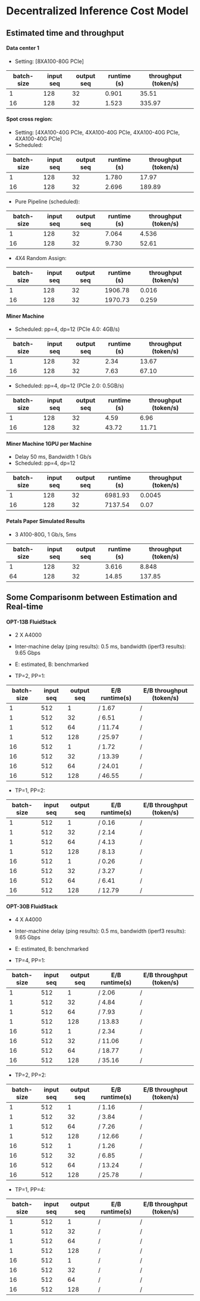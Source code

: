 # Decentralized Inference Cost Model


## Estimated time and throughput

#### Data center 1
  - Setting: [8XA100-80G PCIe]

| batch-size | input seq | output seq | runtime (s) | throughput (token/s) |
|------------|-----------|------------|-------------|----------------------|
| 1          | 128       | 32         | 0.901       | 35.51                |
| 16         | 128       | 32         | 1.523       | 335.97               |


#### Spot cross region: 
  - Setting: [4XA100-40G PCIe, 4XA100-40G PCIe, 4XA100-40G PCIe, 4XA100-40G PCIe]
  - Scheduled:
  
| batch-size | input seq | output seq | runtime (s) | throughput (token/s) |
|------------|-----------|------------|-------------|----------------------|
| 1          | 128       | 32         | 1.780       | 17.97                |
| 16         | 128       | 32         | 2.696       | 189.89               |

  - Pure Pipeline (scheduled):

| batch-size | input seq | output seq | runtime (s) | throughput (token/s) |
|------------|-----------|------------|-------------|----------------------|
| 1          | 128       | 32         | 7.064       | 4.536                |
| 16         | 128       | 32         | 9.730       | 52.61                |

 - 4X4 Random Assign:

| batch-size | input seq | output seq | runtime (s)   | throughput (token/s) |
|------------|-----------|------------|---------------|----------------------|
| 1          | 128       | 32         | 1906.78       | 0.016                |
| 16         | 128       | 32         | 1970.73       | 0.259                |


#### Miner Machine

- Scheduled: pp=4, dp=12 (PCIe 4.0: 4GB/s)

|  batch-size | input seq | output seq | runtime (s) | throughput (token/s) |
|-------------|-----------|------------|-------------|----------------------|
| 1           | 128       | 32         | 2.34        | 13.67                |
| 16          | 128       | 32         | 7.63        | 67.10                |


- Scheduled: pp=4, dp=12 (PCIe 2.0: 0.5GB/s)

|  batch-size | input seq | output seq | runtime (s) | throughput (token/s) |
|-------------|-----------|------------|-------------|----------------------|
| 1           | 128       | 32         | 4.59        | 6.96                 |
| 16          | 128       | 32         | 43.72       | 11.71                |


#### Miner Machine 1GPU per Machine

- Delay 50 ms, Bandwidth 1 Gb/s
- Scheduled: pp=4, dp=12

|  batch-size | input seq | output seq | runtime (s) | throughput (token/s) |
|-------------|-----------|------------|-------------|----------------------|
| 1           | 128       | 32         | 6981.93     | 0.0045               |
| 16          | 128       | 32         | 7137.54     | 0.07                 |


#### Petals Paper Simulated Results

- 3 A100-80G, 1 Gb/s, 5ms

| batch-size | input seq | output seq | runtime (s) | throughput (token/s) |
|------------|-----------|------------|-------------|----------------------|
| 1          | 128       | 32         | 3.616       | 8.848                |
| 64         | 128       | 32         | 14.85       | 137.85               |


## Some Comparisonm between Estimation and Real-time

#### OPT-13B FluidStack
- 2 X A4000
- Inter-machine delay (ping results): 0.5 ms, bandwidth (iperf3 results): 9.65 Gbps 
- E: estimated, B: benchmarked 

- TP=2, PP=1:

| batch-size | input seq | output seq | E/B runtime(s) | E/B throughput (token/s) |
|------------|-----------|------------|----------------|--------------------------|
| 1          | 512       | 1          | /  1.67        | /                        |
| 1          | 512       | 32         | /  6.51        | /                        |
| 1          | 512       | 64         | /  11.74       | /                        |
| 1          | 512       | 128        | /  25.97       | /                        |
| 16         | 512       | 1          | /  1.72        | /                        |
| 16         | 512       | 32         | /  13.39       | /                        |
| 16         | 512       | 64         | /  24.01       | /                        |
| 16         | 512       | 128        | /  46.55       | /                        |

- TP=1, PP=2:

| batch-size | input seq | output seq | E/B runtime(s) | E/B throughput (token/s) |
|------------|-----------|------------|----------------|--------------------------|
| 1          | 512       | 1          | /   0.16       | /                        |
| 1          | 512       | 32         | /   2.14       | /                        |
| 1          | 512       | 64         | /   4.13       | /                        |
| 1          | 512       | 128        | /   8.13       | /                        |
| 16         | 512       | 1          | /   0.26       | /                        |
| 16         | 512       | 32         | /   3.27       | /                        |
| 16         | 512       | 64         | /   6.41       | /                        |
| 16         | 512       | 128        | /   12.79      | /                        |

#### OPT-30B FluidStack
- 4 X A4000
- Inter-machine delay (ping results): 0.5 ms, bandwidth (iperf3 results): 9.65 Gbps 
- E: estimated, B: benchmarked 

- TP=4, PP=1:

| batch-size | input seq | output seq | E/B runtime(s) | E/B throughput (token/s) |
|------------|-----------|------------|----------------|--------------------------|
| 1          | 512       | 1          | / 2.06         | /                        |
| 1          | 512       | 32         | / 4.84         | /                        |
| 1          | 512       | 64         | / 7.93         | /                        |
| 1          | 512       | 128        | / 13.83        | /                        |
| 16         | 512       | 1          | / 2.34         | /                        |
| 16         | 512       | 32         | / 11.06        | /                        |
| 16         | 512       | 64         | / 18.77        | /                        |
| 16         | 512       | 128        | / 35.16        | /                        |


- TP=2, PP=2:

| batch-size | input seq | output seq | E/B runtime(s) | E/B throughput (token/s) |
|------------|-----------|------------|----------------|--------------------------|
| 1          | 512       | 1          | /   1.16       | /                        |
| 1          | 512       | 32         | /   3.84       | /                        |
| 1          | 512       | 64         | /   7.26       | /                        |
| 1          | 512       | 128        | /   12.66      | /                        |
| 16         | 512       | 1          | /   1.26       | /                        |
| 16         | 512       | 32         | /   6.85       | /                        |
| 16         | 512       | 64         | /   13.24      | /                        |
| 16         | 512       | 128        | /   25.78      | /                        |


- TP=1, PP=4:

| batch-size | input seq | output seq | E/B runtime(s) | E/B throughput (token/s) |
|------------|-----------|------------|----------------|--------------------------|
| 1          | 512       | 1          | /              | /                        |
| 1          | 512       | 32         | /              | /                        |
| 1          | 512       | 64         | /              | /                        |
| 1          | 512       | 128        | /              | /                        |
| 16         | 512       | 1          | /              | /                        |
| 16         | 512       | 32         | /              | /                        |
| 16         | 512       | 64         | /              | /                        |
| 16         | 512       | 128        | /              | /                        |

